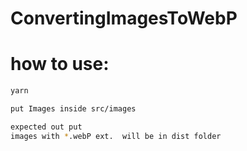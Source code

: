 # ConvertingImagesToWebP
# how to use:
```sh
yarn

put Images inside src/images

expected out put 
images with *.webP ext.  will be in dist folder
